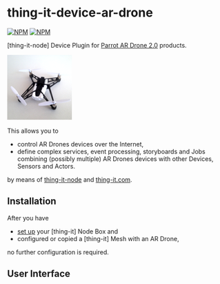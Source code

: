 # thing-it-device-ar-drone

[![NPM](https://nodei.co/npm/thing-it-device-ar-drone.png)](https://nodei.co/npm/thing-it-device-ar-drone/)
[![NPM](https://nodei.co/npm-dl/thing-it-device-ar-drone.png)](https://nodei.co/npm/thing-it-device-ar-drone/)

[thing-it-node] Device Plugin for [Parrot AR Drone 2.0](http://ardrone2.parrot.com/) products.

<img src="./documentation/images/rolling-spider.png">

This allows you to 

* control AR Drones devices over the Internet,
* define complex services, event processing, storyboards and Jobs combining (possibly multiple) AR Drones devices with other Devices, Sensors and Actors. 

by means of [thing-it-node](https://github.com/marcgille/thing-it-node) and [thing-it.com](http://www.thing-it.com).

## Installation

After you have 

* [set up](http://www.thing-it.com/thing-it/index.html?document=gettingStarted#/documentationPanel) your [thing-it] Node Box and 
* configured or copied a [thing-it] Mesh with an AR Drone, 

no further configuration is required.

## User Interface


